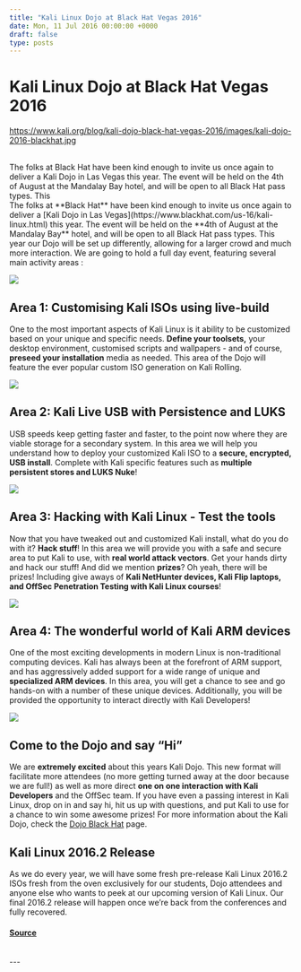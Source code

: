 ```yaml
---
title: "Kali Linux Dojo at Black Hat Vegas 2016"
date: Mon, 11 Jul 2016 00:00:00 +0000
draft: false
type: posts
---
```

# Kali Linux Dojo at Black Hat Vegas 2016
https://www.kali.org/blog/kali-dojo-black-hat-vegas-2016/images/kali-dojo-2016-blackhat.jpg
<br/>

<br/>
The folks at Black Hat have been kind enough to invite us once again to deliver a Kali Dojo in Las Vegas this year. The event will be held on the 4th of August at the Mandalay Bay hotel, and will be open to all Black Hat pass types. This
<br/>
The folks at **Black Hat** have been kind enough to invite us once again to deliver a [Kali Dojo in Las Vegas](https://www.blackhat.com/us-16/kali-linux.html) this year. The event will be held on the **4th of August at the Mandalay Bay** hotel, and will be open to all Black Hat pass types. This year our Dojo will be set up differently, allowing for a larger crowd and much more interaction. We are going to hold a full day event, featuring several main activity areas :

[![](https://www.kali.org/blog/kali-dojo-black-hat-vegas-2016/images/dojo-slider.png)](https://www.kali.org/blog/kali-dojo-black-hat-vegas-2016/images/dojo-slider.png)

Area 1: Customising Kali ISOs using live-build
----------------------------------------------

One to the most important aspects of Kali Linux is it ability to be customized based on your unique and specific needs. **Define your toolsets,** your desktop environment, customised scripts and wallpapers - and of course, **preseed your installation** media as needed. This area of the Dojo will feature the ever popular custom ISO generation on Kali Rolling.

[![](https://www.kali.org/blog/kali-dojo-black-hat-vegas-2016/images/kali-iso-special-features.png)](https://www.kali.org/blog/kali-dojo-black-hat-vegas-2016/images/kali-iso-special-features.png)

Area 2: Kali Live USB with Persistence and LUKS
-----------------------------------------------

USB speeds keep getting faster and faster, to the point now where they are viable storage for a secondary system. In this area we will help you understand how to deploy your customized Kali ISO to a **secure, encrypted, USB install**. Complete with Kali specific features such as **multiple persistent stores and LUKS Nuke**!

[![](https://www.kali.org/blog/kali-dojo-black-hat-vegas-2016/images/kali-usb.png)](https://www.kali.org/blog/kali-dojo-black-hat-vegas-2016/images/kali-usb.png)

Area 3: Hacking with Kali Linux - Test the tools
------------------------------------------------

Now that you have tweaked out and customized Kali install, what do you do with it? **Hack stuff**! In this area we will provide you with a safe and secure area to put Kali to use, with **real world attack vectors**. Get your hands dirty and hack our stuff! And did we mention **prizes**? Oh yeah, there will be prizes! Including give aways of **Kali NetHunter devices, Kali Flip laptops, and OffSec Penetration Testing with Kali Linux courses**!

[![](https://www.kali.org/blog/kali-dojo-black-hat-vegas-2016/images/offsec-playground-thumb-21.png)](https://www.kali.org/blog/kali-dojo-black-hat-vegas-2016/images/offsec-playground-thumb-21.png)

Area 4: The wonderful world of Kali ARM devices
-----------------------------------------------

One of the most exciting developments in modern Linux is non-traditional computing devices. Kali has always been at the forefront of ARM support, and has aggressively added support for a wide range of unique and **specialized ARM devices**. In this area, you will get a chance to see and go hands-on with a number of these unique devices. Additionally, you will be provided the opportunity to interact directly with Kali Developers!

[![](https://www.kali.org/blog/kali-dojo-black-hat-vegas-2016/images/RASPBERRY_PI_A_PLUS_01.png)](https://www.kali.org/blog/kali-dojo-black-hat-vegas-2016/images/RASPBERRY_PI_A_PLUS_01.png)

Come to the Dojo and say “Hi”
-----------------------------

We are **extremely excited** about this years Kali Dojo. This new format will facilitate more attendees (no more getting turned away at the door because we are full!) as well as more direct **one on one interaction with Kali Developers** and the OffSec team. If you have even a passing interest in Kali Linux, drop on in and say hi, hit us up with questions, and put Kali to use for a chance to win some awesome prizes! For more information about the Kali Dojo, check the [Dojo Black Hat](https://www.blackhat.com/us-16/kali-linux.html) page.

Kali Linux 2016.2 Release
-------------------------

As we do every year, we will have some fresh pre-release Kali Linux 2016.2 ISOs fresh from the oven exclusively for our students, Dojo attendees and anyone else who wants to peek at our upcoming version of Kali Linux. Our final 2016.2 release will happen once we’re back from the conferences and fully recovered.

#### [Source](https://www.kali.org/blog/kali-dojo-black-hat-vegas-2016/)

<br/>
---
